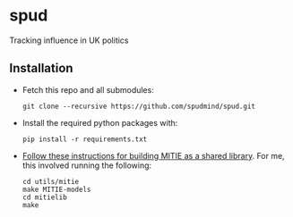spud
====

Tracking influence in UK politics

Installation
------------

 * Fetch this repo and all submodules:

   ```
   git clone --recursive https://github.com/spudmind/spud.git
   ```
 * Install the required python packages with:

   ```
   pip install -r requirements.txt
   ```
 * [Follow these instructions for building MITIE as a shared library](https://github.com/mit-nlp/MITIE#using-mitie). For me, this involved running the following:

   ```
   cd utils/mitie
   make MITIE-models
   cd mitielib
   make
   ```
